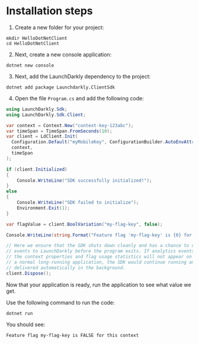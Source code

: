 # Installation steps
1. Create a new folder for your project:
```shell
mkdir HelloDotNetClient
cd HelloDotNetClient
```

2. Next, create a new console application:
```shell
dotnet new console
```

3. Next, add the LaunchDarkly dependency to the project:
```shell
dotnet add package Launchdarkly.ClientSdk
```

4. Open the file `Program.cs` and add the following code:
```csharp
using LaunchDarkly.Sdk;
using LaunchDarkly.Sdk.Client;

var context = Context.New("context-key-123abc");
var timeSpan = TimeSpan.FromSeconds(10);
var client = LdClient.Init(
  Configuration.Default("myMobileKey", ConfigurationBuilder.AutoEnvAttributes.Enabled),
  context,
  timeSpan
);

if (client.Initialized)
{
    Console.WriteLine("SDK successfully initialized!");
}
else
{
    Console.WriteLine("SDK failed to initialize");
    Environment.Exit(1);
}

var flagValue = client.BoolVariation("my-flag-key", false);

Console.WriteLine(string.Format("Feature flag 'my-flag-key' is {0} for this context", flagValue));

// Here we ensure that the SDK shuts down cleanly and has a chance to deliver analytics
// events to LaunchDarkly before the program exits. If analytics events are not delivered,
// the context properties and flag usage statistics will not appear on your dashboard. In
// a normal long-running application, the SDK would continue running and events would be
// delivered automatically in the background.
client.Dispose();
```

Now that your application is ready, run the application to see what value we get.

Use the following command to run the code:
```shell
dotnet run
```

You should see:

`Feature flag my-flag-key is FALSE for this context`


